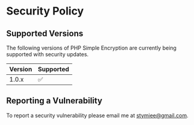 # Security Policy

## Supported Versions

The following versions of PHP Simple Encryption are currently being supported with security updates.

| Version | Supported          |
| ------- | ------------------ |
| 1.0.x   | :white_check_mark: |

## Reporting a Vulnerability

To report a security vulnerability please email me at stymiee@gmail.com.
